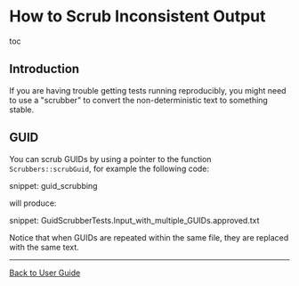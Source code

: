 <a id="top"></a>

# How to Scrub Inconsistent Output

toc

## Introduction

If you are having trouble getting tests running reproducibly, you might need to use a "scrubber" to convert the non-deterministic text to something stable.

## GUID

You can scrub GUIDs by using a pointer to the function `Scrubbers::scrubGuid`, for example the following code:

snippet: guid_scrubbing

will produce:

snippet: GuidScrubberTests.Input_with_multiple_GUIDs.approved.txt

Notice that when GUIDs are repeated within the same file, they are replaced with the same text.


---

[Back to User Guide](/doc/README.md#top)

